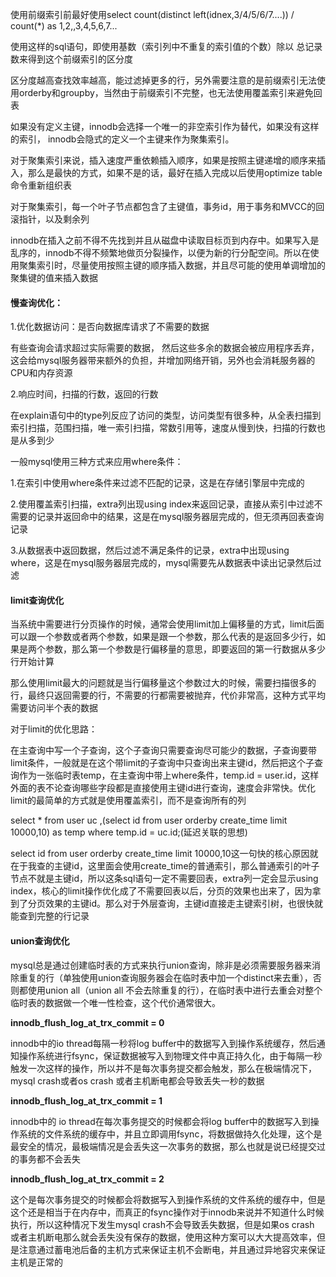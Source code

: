 使用前缀索引前最好使用select count(distinct left(idnex,3/4/5/6/7....)) / count(*) as 1,2,,3,4,5,6,7...

使用这样的sql语句，即使用基数（索引列中不重复的索引值的个数）除以 总记录数来得到这个前缀索引的区分度

区分度越高查找效率越高，能过滤掉更多的行，另外需要注意的是前缀索引无法使用orderby和groupby，当然由于前缀索引不完整，也无法使用覆盖索引来避免回表

如果没有定义主键，innodb会选择一个唯一的非空索引作为替代，如果没有这样的索引， innodb会隐式的定义一个主键来作为聚集索引。

对于聚集索引来说，插入速度严重依赖插入顺序，如果是按照主键递增的顺序来插入，那么是最快的方式，如果不是的话，最好在插入完成以后使用optimize table命令重新组织表

对于聚集索引，每一个叶子节点都包含了主键值，事务id，用于事务和MVCC的回滚指针，以及剩余列

innodb在插入之前不得不先找到并且从磁盘中读取目标页到内存中。如果写入是乱序的，innodb不得不频繁地做页分裂操作，以便为新的行分配空间。所以在使用聚集索引时，尽量使用按照主键的顺序插入数据，并且尽可能的使用单调增加的聚集键的值来插入数据

#### 慢查询优化：

1.优化数据访问：是否向数据库请求了不需要的数据

有些查询会请求超过实际需要的数据， 然后这些多余的数据会被应用程序丢弃，这会给mysql服务器带来额外的负担，并增加网络开销，另外也会消耗服务器的CPU和内存资源

2.响应时间，扫描的行数，返回的行数

在explain语句中的type列反应了访问的类型，访问类型有很多种，从全表扫描到索引扫描，范围扫描，唯一索引扫描，常数引用等，速度从慢到快，扫描的行数也是从多到少

一般mysql使用三种方式来应用where条件：

1.在索引中使用where条件来过滤不匹配的记录，这是在存储引擎层中完成的 

2.使用覆盖索引扫描，extra列出现using index来返回记录，直接从索引中过滤不需要的记录并返回命中的结果，这是在mysql服务器层完成的，但无须再回表查询记录

3.从数据表中返回数据，然后过滤不满足条件的记录，extra中出现using where，这是在mysql服务器层完成的，mysql需要先从数据表中读出记录然后过滤

#### limit查询优化

当系统中需要进行分页操作的时候，通常会使用limit加上偏移量的方式，limit后面可以跟一个参数或者两个参数，如果是跟一个参数，那么代表的是返回多少行，如果是两个参数，那么第一个参数是行偏移量的意思，即要返回的第一行数据从多少行开始计算

那么使用limit最大的问题就是当行偏移量这个参数过大的时候，需要扫描很多的行，最终只返回需要的行，不需要的行都需要被抛弃，代价非常高，这种方式平均需要访问半个表的数据

对于limit的优化思路：

在主查询中写一个子查询，这个子查询只需要查询尽可能少的数据，子查询要带limit条件，一般就是在这个带limit的子查询中只查询出来主键id，然后把这个子查询作为一张临时表temp，在主查询中带上where条件，temp.id = user.id，这样外面的表不论查询哪些字段都是直接使用主键id进行查询，速度会非常快。优化limit的最简单的方式就是使用覆盖索引，而不是查询所有的列

select * from user uc ,(select id from user orderby create_time limit 10000,10) as temp where temp.id  = uc.id;(延迟关联的思想)

select id from user orderby create_time limit 10000,10这一句快的核心原因就在于我查的主键id，这里面会使用create_time的普通索引，那么普通索引的叶子节点不就是主键id，所以这条sql语句一定不需要回表，extra列一定会显示using index，核心的limit操作优化成了不需要回表以后，分页的效果也出来了，因为拿到了分页效果的主键id。那么对于外层查询，主键id直接走主键索引树，也很快就能查到完整的行记录

#### union查询优化

mysql总是通过创建临时表的方式来执行union查询，除非是必须需要服务器来消除重复的行（单独使用union查询服务器会在临时表中加一个distinct来去重），否则都使用union all（union all 不会去除重复的行），在临时表中进行去重会对整个临时表的数据做一个唯一性检查，这个代价通常很大。

**innodb_flush_log_at_trx_commit = 0**

innodb中的io thread每隔一秒将log buffer中的数据写入到操作系统缓存，然后通知操作系统进行fsync，保证数据被写入到物理文件中真正持久化，由于每隔一秒触发一次这样的操作，所以并不是每次事务提交都会触发，那么在极端情况下，mysql crash或者os crash 或者主机断电都会导致丢失一秒的数据

**innodb_flush_log_at_trx_commit = 1**

innodb中的 io thread在每次事务提交的时候都会将log buffer中的数据写入到操作系统的文件系统的缓存中，并且立即调用fsync，将数据做持久化处理，这个是最安全的情况，最极端情况是会丢失这一次事务的数据，那么也就是说已经提交过的事务都不会丢失

**innodb_flush_log_at_trx_commit = 2**

这个是每次事务提交的时候都会将数据写入到操作系统的文件系统的缓存中，但是这个还是相当于在内存中，而真正的fsync操作对于innodb来说并不知道什么时候执行，所以这种情况下发生mysql crash不会导致丢失数据，但是如果os crash 或者主机断电那么就会丢失没有保存的数据，使用这种方案可以大大提高效率，但是注意通过蓄电池后备的主机方式来保证主机不会断电，并且通过异地容灾来保证主机是正常的